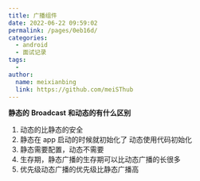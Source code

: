 ```yaml
---
title: 广播组件
date: 2022-06-22 09:59:02
permalink: /pages/0eb16d/
categories:
  - android
  - 面试记录
tags:
  - 
author: 
  name: meixianbing
  link: https://github.com/meiSThub
---
```

**静态的** **Broadcast** **和动态的有什么区别**

1. 动态的比静态的安全 
2. 静态在 app 启动的时候就初始化了 动态使用代码初始化 
3. 静态需要配置，动态不需要 
4. 生存期，静态广播的生存期可以比动态广播的长很多 
5. 优先级动态广播的优先级比静态广播高